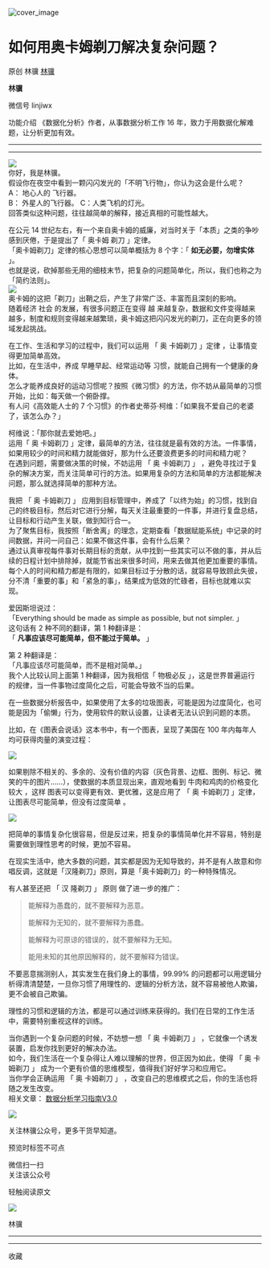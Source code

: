 ![cover_image](https://mmbiz.qlogo.cn/mmbiz_jpg/giaycic3UNwo3uLddI81bZBdyXzyPOmIWY1FvftUGlEDllGdZsZ97B5b3aCWKaXYz9QyibOp6NxMdLzzZe4t4tYRw/0?wx_fmt=jpeg)

#  如何用奥卡姆剃刀解决复杂问题？

原创  林骥  [ 林骥 ](javascript:void\(0\);)

**林骥**

微信号  linjiwx

功能介绍  《数据化分析》作者，从事数据分析工作 16 年，致力于用数据化解难题，让分析更加有效。

__ __

__ _ _ _ _

![](https://mmbiz.qpic.cn/mmbiz_png/giaycic3UNwo2vnJVN0Mt1dKqxNKiaOvF3grWHkVbFewicQ4PGqgn7q3m4PyIOCvicZNIT977ClUqvOMZAyUPiaibjgCg/640?wx_fmt=png&wxfrom=5&wx_lazy=1&wx_co=1)  
你好，我是林骥。  
假设你在夜空中看到一颗闪闪发光的「不明飞行物」，你认为这会是什么呢？  
A：  地心人的  飞行器。  
B：  外星人的飞行器。  C：人类飞机的灯光。  
回答类似这种问题，往往越简单的解释，接近真相的可能性越大。  
  
在公元 14 世纪左右，有一个来自奥卡姆的威廉，对当时关于「本质」之类的争吵感到厌倦，于是提出了「  奥卡姆  剃刀  」定律。  
「奥卡姆剃刀」定律的核心思想可以简单概括为 8 个字：「 **如无必要，勿增实体** 」。  
也就是说，砍掉那些无用的细枝末节，把复杂的问题简单化，所以，我们也称之为「简约法则」。  
![](https://mmbiz.qpic.cn/mmbiz_jpg/giaycic3UNwo1c3eJM8cnzv8N3jChBQhw9fEAYwbOuZLKdWjTodaeI8YFSC8FcEYLyzJzrHTwWt09xRfvoh7d17A/640?wx_fmt=jpeg)  
奥卡姆的这把「剃刀」出鞘之后，产生了非常广泛、丰富而且深刻的影响。  
随着经济  社会  的发展，有很多问题正在变得  越
来越复杂，数据和文件变得越来越多，制度和规则变得越来越繁琐，奥卡姆这把闪闪发光的剃刀，正在向更多的领域发起挑战。  
  
在工作、生活和学习的过程中，我们可以运用  「  奥  卡姆剃刀  」定律  ，让事情变得更加简单高效。  
比如，在生活中，养成  早睡早起、经常运动等  习惯，就能自己拥有一个健康的身体。  
怎么才能养成良好的运动习惯呢？按照《微习惯》的方法，你不妨从最简单的习惯开始，比如：每天做一个俯卧撑。  
有人问《高效能人士的 7 个习惯》的作者史蒂芬·柯维：「如果我不爱自己的老婆了，该怎么办？」  
  
柯维说：「那你就去爱她吧。」  
运用「  奥  卡姆剃刀  」定律，最简单的方法，往往就是最有效的方法。一件事情，如果用较少的时间和精力就能做好，那为什么还要浪费更多的时间和精力呢？  
在遇到问题，需要做决策的时候，不妨运用  「  奥  卡姆剃刀  」
，避免寻找过于复杂的解决方案，而关注简单可行的方法。如果用复杂的方法和简单的方法都能解决问题，那么就选择简单的那种方法。  
  
我把  「  奥  卡姆剃刀  」
应用到目标管理中，养成了「以终为始」的习惯，找到自己的终极目标，然后对它进行分解，每天关注最重要的一件事，并进行复盘总结，让目标和行动产生关联，做到知行合一。  
为了聚焦目标，我按照「断舍离」的理念，定期查看「数据赋能系统」中记录的时间数据，并问一问自己：如果不做这件事，会有什么后果？  
通过认真审视每件事对长期目标的贡献，从中找到一些其实可以不做的事，并从后续的日程计划中排除掉，就能节省出来很多时间，用来去做其他更加重要的事情。  
每个人的时间和精力都是有限的，如果目标过于分散的话，就容易导致顾此失彼，分不清「重要的事」和「紧急的事」，结果成为低效的忙碌者，目标也就难以实现。  
  
爱因斯坦说过：  
「Everything should be made as simple as possible, but not simpler. 」  
这句话有 2 种不同的翻译，第 1 种翻译是：  
「 **凡事应该尽可能简单，但不能过于简单。** 」  
  
第 2 种翻译是：  
「凡事应该尽可能简单，而不是相对简单。」  
我个人比较认同上面第 1 种翻译，因为我相信「  物极必反  」，这是世界普遍运行的规律，当一件事物过度简化之后，可能会导致不当的后果。  
  
在一些数据分析报告中，如果使用了太多的垃圾图表，可能是因为过度简化，也可能是因为「偷懒」行为，使用软件的默认设置，让读者无法认识到问题的本质。  
  
比如，在《图表会说话》这本书中，有一个图表，呈现了美国在 100 年内每年人均可获得肉量的演变过程：  
  

![](https://mmbiz.qpic.cn/mmbiz_png/giaycic3UNwo3uLddI81bZBdyXzyPOmIWY4ObaBiaiaGcMEgBrafBYgBpicEZOOZG6PZfNib1lzIk0zRibO1vJQxVyBCw/640?wx_fmt=png)

  
如果剔除不相关的、多余的、没有价值的内容（灰色背景、边框、图例、标记、微笑的牛的图片……），使数据的本质显现出来，直观地看到  牛肉和鸡肉的价格变化较大
，这样  图表可以变得更有效、更优雅，这是应用了  「  奥  卡姆剃刀  」定律，让图表尽可能简单，但没有过度简单  。  

![](https://mmbiz.qpic.cn/mmbiz_png/giaycic3UNwo3uLddI81bZBdyXzyPOmIWYBp7RkMYNnQ3A4sk71p8MjTkY3BgdLV6KHTdAQS6L7ftJRcTicZichqOQ/640?wx_fmt=png)

  
把简单的事情复杂化很容易，但是反过来，把复杂的事情简单化并不容易，特别是需要做到理性思考的时候，更加不容易。

  

在现实生活中，绝大多数的问题，其实都是因为无知导致的，并不是有人故意和你唱反调，这就是「汉隆剃刀」原则，算是「奥卡姆剃刀」的一种特殊情况。

  

有人甚至还把  「  汉  隆剃刀  」  原则  做了进一步的推广：

  

> 能解释为愚蠢的，就不要解释为恶意。
>
>  
>
>
> 能解释为无知的，就不要解释为愚蠢。
>
>  
>
>
> 能解释为可原谅的错误的，就不要解释为无知。
>
>  
>
>
> 能用未知的其他原因解释的，就不要解释为错误。

  

不要恶意揣测别人，其实发生在我们身上的事情，99.99%
的问题都可以用逻辑分析得清清楚楚，一旦你习惯了用理性的、逻辑的分析方法，就不容易被他人欺骗，更不会被自己欺骗。

  

理性的习惯和逻辑的方法，都是可以通过训练来获得的。我们在日常的工作生活中，需要特别重视这样的训练。

  
当你遇到一个复杂问题的时候，不妨想一想  「  奥  卡姆剃刀  」  ，它就像一个诱发装置，启发你找到更好的解决办法。  
如今，我们生活在一个复杂得让人难以理解的世界，但正因为如此，使得  「  奥  卡姆剃刀  」  成为一个更有价值的思维模型，值得我们好好学习和应用它。  
当你学会正确运用  「  奥  卡姆剃刀  」  ，改变自己的思维模式之后，你的生活也将随之发生改变。  
相关文章： [ 数据分析学习指南V3.0
](http://mp.weixin.qq.com/s?__biz=MzA4ODE2OTIxMw==&mid=2653480464&idx=1&sn=705acda96cbfe2e2b1be5972457ef251&chksm=8bf20982bc8580943fad25a83a462188c8d6e8258b544557b377d4d8ca4c7d78de4120e5c5a0&scene=21#wechat_redirect)  

![](https://mmbiz.qpic.cn/mmbiz_png/iaOib7ro3AqzmN91fpfXS59xeURluqkMibVtr0e3xHBVBO500PJCI3ZftE81I2WiaClictvjqLE91j0mkUibSBXr1yug/640?wx_fmt=png&wxfrom=5&wx_lazy=1&wx_co=1)

关注林骥公众号，更多干货早知道。  ​  

预览时标签不可点

微信扫一扫  
关注该公众号



轻触阅读原文

![](http://mmbiz.qpic.cn/mmbiz_png/giaycic3UNwo3rBmMJ1emiaHxRCj3Om1wuZZCsgHvFSR3sVQrPsicIlRiaGUicJD8KCZibrmu0FzGBc6aBzfBz3HLIeDA/0?wx_fmt=png)

林骥







****



****



  收藏

